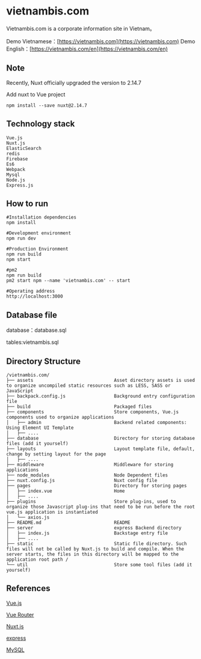 # vietnambis.com

Vietnambis.com is a corporate information site in Vietnam。

Demo Vietnamese：[https://vietnambis.com](https://vietnambis.com)
Demo English：[https://vietnambis.com/en](https://vietnambis.com/en)

## Note

Recently, Nuxt officially upgraded the version to 2.14.7



Add nuxt to Vue project

```
npm install --save nuxt@2.14.7
```

## Technology stack

```
Vue.js
Nuxt.js
ElasticSearch
redis
Firebase
Es6
Webpack
Mysql
Node.js
Express.js
```
## How to run

```
#Installation dependencies
npm install

#Development environment
npm run dev

#Production Environment
npm run build
npm start

#pm2
npm run build
pm2 start npm --name 'vietnambis.com' -- start

#Operating address
http://localhost:3000
```



## Database file

database：database.sql

tables:vietnambis.sql

## Directory Structure
```
/vietnambis.com/
├── assets                              Asset directory assets is used to organize uncompiled static resources such as LESS, SASS or JavaScript
├── backpack.config.js                  Background entry configuration file
├── build                               Packaged files
├── components                          Store components, Vue.js components used to organize applications
│   ├── admin                           Backend related components: Using Element UI Template
│   ├── ....
├── database                            Directory for storing database files (add it yourself)
├── layouts                             Layout template file, default, change by setting layout for the page
│   ├── ....
├── middleware                          Middleware for storing applications
├── node_modules                        Node Dependent files
├── nuxt.config.js                      Nuxt config file
├── pages                               Directory for storing pages
│   ├── index.vue                       Home
│   ├── ....
├── plugins                             Store plug-ins, used to organize those Javascript plug-ins that need to be run before the root vue.js application is instantiated
│   └── axios.js
├── README.md                           README
├── server                              express Backend directory
│   ├── index.js                        Backstage entry file
│   ├── ....
├── static                              Static file directory. Such files will not be called by Nuxt.js to build and compile. When the server starts, the files in this directory will be mapped to the application root path /
└── util                                Store some tool files (add it yourself)
```

## References

[Vue.js](https://vuejs.org/)

[Vue Router](https://router.vuejs.org)

[Nuxt.js](https://nuxtjs.org/)

[express](http://www.expressjs.com/)

[MySQL](https://www.mysql.com/)
